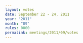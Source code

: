 ```yaml
---
layout: votes
date: September 22 - 24, 2011
year: "2011"
month: "09"
rules: 0000
permalink: meetings/2011/09/votes
---
```

